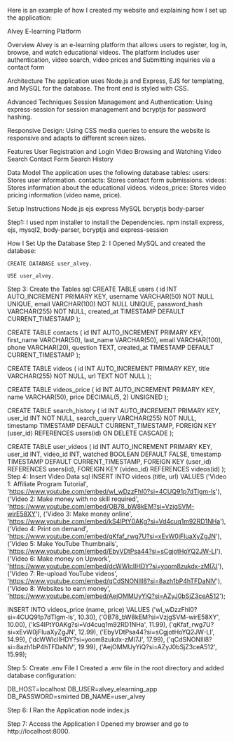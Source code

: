Here is an example of how I created my website and explaining how I set up the application:

Alvey E-learning Platform

Overview
Alvey is an e-learning platform that allows users to register, log in, browse, and watch educational videos. The platform includes user authentication, video search, video prices and Submitting inquiries via a contact form

Architecture
The application uses Node.js and Express, EJS for templating, and MySQL for the database. The front end is styled with CSS.

Advanced Techniques
Session Management and Authentication: Using express-session for session management and bcryptjs for password hashing.

Responsive Design: 
Using CSS media queries to ensure the website is responsive and adapts to different screen sizes.

Features
User Registration and Login
Video Browsing and Watching
Video Search
Contact Form
Search History

Data Model
The application uses the following database tables:
users: Stores user information.
contacts: Stores contact form submissions.
videos: Stores information about the educational videos.
videos_price: Stores video pricing information (video name, price).

Setup Instructions
Node.js 
ejs
express
MySQL
bcryptjs
body-parser

Step1:
I used npm installer to install the Dependencies.
npm install express, ejs, mysql2, body-parser, bcryptjs and express-session


How I Set Up the Database
Step 2:
I Opened MySQL and created the database:

    CREATE DATABASE user_alvey.

    USE user_alvey.

Step 3: Create the Tables
sql
CREATE TABLE users (
    id INT AUTO_INCREMENT PRIMARY KEY,
    username VARCHAR(50) NOT NULL UNIQUE,
    email VARCHAR(100) NOT NULL UNIQUE,
    password_hash VARCHAR(255) NOT NULL,
    created_at TIMESTAMP DEFAULT CURRENT_TIMESTAMP
);

CREATE TABLE contacts (
    id INT AUTO_INCREMENT PRIMARY KEY,
    first_name VARCHAR(50),
    last_name VARCHAR(50),
    email VARCHAR(100),
    phone VARCHAR(20),
    question TEXT,
    created_at TIMESTAMP DEFAULT CURRENT_TIMESTAMP
);

CREATE TABLE videos (
    id INT AUTO_INCREMENT PRIMARY KEY,
    title VARCHAR(255) NOT NULL,
    url TEXT NOT NULL
);

CREATE TABLE videos_price (
    id INT AUTO_INCREMENT PRIMARY KEY,
    name VARCHAR(50),
    price DECIMAL(5, 2) UNSIGNED
);

CREATE TABLE search_history (
    id INT AUTO_INCREMENT PRIMARY KEY,
    user_id INT NOT NULL,
    search_query VARCHAR(255) NOT NULL,
    timestamp TIMESTAMP DEFAULT CURRENT_TIMESTAMP,
    FOREIGN KEY (user_id) REFERENCES users(id) ON DELETE CASCADE
);

CREATE TABLE user_videos (
    id INT AUTO_INCREMENT PRIMARY KEY,
    user_id INT,
    video_id INT,
    watched BOOLEAN DEFAULT FALSE,
    timestamp TIMESTAMP DEFAULT CURRENT_TIMESTAMP,
    FOREIGN KEY (user_id) REFERENCES users(id),
    FOREIGN KEY (video_id) REFERENCES videos(id)
);
Step 4: Insert Video Data
sql
INSERT INTO videos (title, url) VALUES
('Video 1: Affiliate Program Tutorial', 'https://www.youtube.com/embed/wl_wDzzFhI0?si=4CUQ91p7dTlgm-ls'),
('Video 2: Make money with no skill required', 'https://www.youtube.com/embed/OB78_bW8kEM?si=VzjgSVM-wirE58XY'),
('Video 3: Make money online', 'https://www.youtube.com/embed/kS4lPtY0AKg?si=Vd4cuq1m92RD1NHa'),
('Video 4: Print on demand', 'https://www.youtube.com/embed/qKfaf_rwg7U?si=xEvW0jFIuaXyZgJN'),
('Video 5: Make YouTube Thumbnails', 'https://www.youtube.com/embed/EbyVDtPsa44?si=sCgjotHoYQ2JW-LI'),
('Video 6: Make money on Upwork', 'https://www.youtube.com/embed/dcWWIclIHDY?si=yoom8zukdx-zMI7J'),
('Video 7: Re-upload YouTube videos', 'https://www.youtube.com/embed/qCdSNONlIl8?si=8azh1bP4hTFDaNlV'),
('Video 8: Websites to earn money', 'https://www.youtube.com/embed/AejOMMUyYiQ?si=AZyJ0bSjZ3ceA512');

INSERT INTO videos_price (name, price) VALUES
('wl_wDzzFhI0?si=4CUQ91p7dTlgm-ls', 10.30),
('OB78_bW8kEM?si=VzjgSVM-wirE58XY', 10.00), 
('kS4lPtY0AKg?si=Vd4cuq1m92RD1NHa', 11.99), 
('qKfaf_rwg7U?si=xEvW0jFIuaXyZgJN', 12.99), 
('EbyVDtPsa44?si=sCgjotHoYQ2JW-LI', 14.99), 
('dcWWIclIHDY?si=yoom8zukdx-zMI7J', 17.99), 
('qCdSNONlIl8?si=8azh1bP4hTFDaNlV', 19.99),
('AejOMMUyYiQ?si=AZyJ0bSjZ3ceA512', 15.99);


Step 5: Create .env File
I Created a .env file in the root directory and added database configuration:

DB_HOST=localhost
DB_USER=alvey_elearning_app
DB_PASSWORD=smirted
DB_NAME=user_alvey

Step 6: I Ran the Application
node index.js

Step 7: Access the Application
I Opened my browser and go to http://localhost:8000.